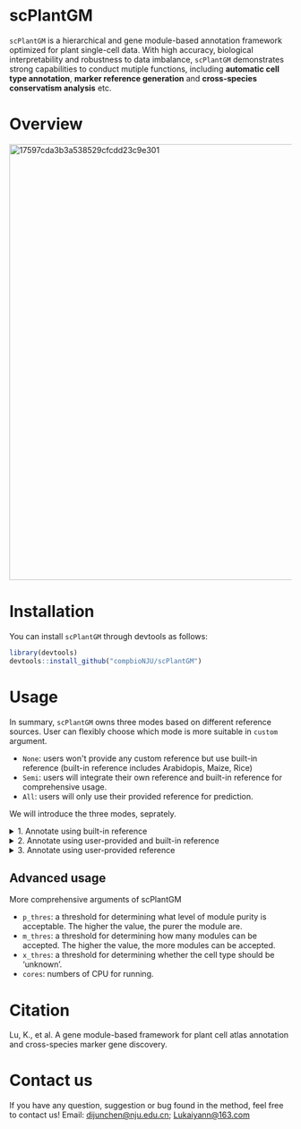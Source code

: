 # scPlantGM
`scPlantGM` is a hierarchical and gene module-based annotation framework optimized for plant single-cell data. With high accuracy, biological interpretability and robustness to data imbalance, `scPlantGM` demonstrates strong capabilities to conduct mutiple functions, including **automatic cell type annotation**, **marker reference generation** and **cross-species conservatism analysis** etc.

# Overview
<img width="779" alt="17597cda3b3a538529cfcdd23c9e301" src="https://github.com/user-attachments/assets/d1efd773-230b-4f19-8b43-c1d693b3c084" />

# Installation
You can install `scPlantGM` through devtools as follows:

```r
library(devtools)
devtools::install_github("compbioNJU/scPlantGM")
```



# Usage
In summary, `scPlantGM` owns three modes based on different reference sources. User can flexibly choose which mode is more suitable in `custom` argument.
- `None`: users won't provide any custom reference but use built-in reference (built-in reference includes Arabidopis, Maize, Rice)
- `Semi`: users will integrate their own reference and built-in reference for comprehensive usage.
- `All`: users will only use their provided reference for prediction.

We will introduce the three modes, seprately.

<details>
<summary>1. Annotate using built-in reference</summary>

In 'None' mode, users can directly input the query list for annotation. Please note that the implementation of scPlantGM in "None" mode is currently limited to some tissues of Arabidopis(`Root`, `Leaf`, `Pollen`, `Inflorescence`), Maize(`Root`, `Leaf`), Rice(`Root`, `Leaf`). The specific tissues included can also be viewed through the following command.
```r
data(Species_Tissue, package = "scPlantGM")
```

## Load data
We load `Inflorescence_query` as query list. Seurat object in query list needs a column named `seurat_clusters`, representing the clustering result, which can be obtained by the `FindCluster` function during [Seurat](https://satijalab.org/seurat/) pipnline.

```r
data("Inflorescence_query", package = "scPlantGM")
```


## Preprocess
Anothor necessary and important object is `seuorder`,  which is a vector shows the order of Suerat objects in the list. Strongly recommend using 'Sample' to present the order. Or user can just simply use `c(1,2,3...)` for a quick start.
```r
query <- process_obj(query, seuorder = c("SRX13437605"), type = 'query')
```


## Prediction
Run scPlantGM for cell type prediction.
```r
result <- scPlantGM(query, species="Arabidopis", organ="Inflorescence", custom="None", layer = 2)
```
- `query`: a (list of) query Seurat object that you want to conduct prediction.
- `species`: species of scRNA-seq data. You can only choose within `Arabidopis`, `Maize`, and `Rice` in this mode.
- `organ`: organ of species. Built-in organs: Arabidopis(`Root`, `Leaf`, `Pollen`, `Inflorescence`), Maize(`Root`, `Leaf`), Rice(`Root`, `Leaf`).
- `custom` = `None`.
- `layer`: layer of prediction: must be an int (0,1,2...). In `None` and `Semi` mode, user can choose one of built-in layer: Arabidopis(`1`, `2`, `3`), Maize(`1`, `2`), Rice(`1`, `2`).

The prediction result will be stored as a data.frame as follows:
```r
> head(result)
#                              Cell       Cluster            prediction1      prediction2             prediction
#1 SRX13437605@@_AAACCCAAGCCGCACT-1 SRX13437605:0          Ground tissue           Cortex                 Cortex
#2 SRX13437605@@_AAACCCAAGCTTGTTG-1 SRX13437605:1          Ground tissue           Cortex                 Cortex
#3 SRX13437605@@_AAACCCAAGGAACTAT-1          <NA>                   <NA>             <NA>                   <NA>
#4 SRX13437605@@_AAACCCAAGTATGGCG-1 SRX13437605:8        Vascular tissue Vascular cambium       Vascular cambium
#5 SRX13437605@@_AAACCCAAGTCTAGAA-1 SRX13437605:4  Shoot apical meristem  Flower meristem        Flower meristem
#6 SRX13437605@@_AAACCCACAAAGGAGA-1 SRX13437605:3 Shoot system epidermis                / Shoot system epidermis
```

</details>



<details>
<summary>2. Annotate using user-provided and built-in reference</summary>
In `Semi` mode, users need to provide pre-annotated reference datasets. User-provided reference will be integrated with built-in reference for comprehensive annotation. The input requires two lists of Seurat objects: query list (query datasets) and reference list (reference datasets). Seurat object in query list needs a column named `seurat_clusters`, representing the clustering result, which can be obtained by the `FindClusters` function during [Seurat](https://satijalab.org/seurat/) pipnline. Seurat object in reference list needs two columns named `seurat_clusters` and `scPlantGM.refanno`, seprately. The former is same as the one in query list, and the latter is cell annotation used as a reference.

## Load data
We load `Inflorescence_query` as query list and `Inflorescence_ref` as reference list.
```r
data("Inflorescence_query", package = "scPlantGM")
data("Inflorescence_ref", package = "scPlantGM")
```

Load table of cell type level of target tissue.
```r
data("layer_info_Arabidopis", package = "scPlantGM")
layer_info <- layer_info_Arabidopis %>% dplyr::filter(Organ=='Inflorescence') %>% dplyr::select(Celltype1,Celltype2)
```

## Preprocess
Another necessary and important object is `seuorder`,  which is a vector shows the order of Suerat objects in the list. Strongly recommend using 'Sample' to present the order. Or user can just simply use `c(1,2,3...)` for a quick start.
```r
query <- process_obj(query, seuorder = c("SRX13437605"), type = 'query')
reference <- process_obj(reference, seuorder = c("SRX10918085"), type = 'reference')
```


## Prediction
Run scPlantGM for cell type prediction.
```r
result <- scPlantGM(query, reference, species="Arabidopis", organ="Inflorescence", custom="Semi", layer_info, layer = 2)
```
- `query`: a (list of) query Seurat object that you want to conduct prediction.
- `reference`: a (list of) Seurat object as reference.
- `species`: species of scRNA-seq data. You can only choose within `Arabidopis`, `Maize`, and `Rice` in this mode.
- `organ`: organ of species. Built-in organs: Arabidopis(`Root`, `Leaf`, `Pollen`, `Inflorescence`), Maize(`Root`, `Leaf`), Rice(`Root`, `Leaf`).
- `custom` = `Semi`.
- `layer_info`: a format-fixed data.frame includes layers information (will be ignored if custom='None'). A example shown in data/layer_info_example.rda.
- `layer`: layer of prediction: must be an int (0,1,2...). In `None` and `Semi` mode, user can choose one of built-in layer: Arabidopis(`1`, `2`, `3`), Maize(`1`, `2`), Rice(`1`, `2`).

The prediction result will be stored as a data.frame as follows:
```r
> head(result)
#                              Cell       Cluster            prediction1      prediction2             prediction
#1 SRX13437605@@_AAACCCAAGCCGCACT-1 SRX13437605:0          Ground tissue           Cortex                 Cortex
#2 SRX13437605@@_AAACCCAAGCTTGTTG-1 SRX13437605:1          Ground tissue           Cortex                 Cortex
#3 SRX13437605@@_AAACCCAAGGAACTAT-1          <NA>                   <NA>             <NA>                   <NA>
#4 SRX13437605@@_AAACCCAAGTATGGCG-1 SRX13437605:8        Vascular tissue Vascular cambium       Vascular cambium
#5 SRX13437605@@_AAACCCAAGTCTAGAA-1 SRX13437605:4  Shoot apical meristem  Flower meristem        Flower meristem
#6 SRX13437605@@_AAACCCACAAAGGAGA-1 SRX13437605:3 Shoot system epidermis                / Shoot system epidermis
```

</details>


<details>
<summary>3. Annotate using user-provided reference</summary>

In `All` mode, users need to provide pre-annotated reference datasets. The input requires two lists of Seurat objects: `query` (query datasets) and `reference` (reference datasets). Seurat object in query list needs a column named `seurat_clusters`, representing the clustering result, which can be obtained by the `FindCluster` function during [Seurat](https://satijalab.org/seurat/) pipnline. Seurat object in reference list needs two columns named 'seurat_clusters' and 'scPlantGM.refanno', seprately. The former is same as the one in query list, and the latter is cell annotation used as a reference.

## Load data
We load `Inflorescence_query` as query list and `Inflorescence_ref` as reference list.
```r
data("Inflorescence_query", package = "scPlantGM")
data("Inflorescence_ref", package = "scPlantGM")
```

Load table of cell type level of target tissue.
```r
data("layer_info_Arabidopis", package = "scPlantGM")
layer_info <- layer_info_Arabidopis %>% dplyr::filter(Organ=='Inflorescence') %>% dplyr::select(Celltype1,Celltype2)
```


## Preprocess
Another necessary and important object is `seuorder`,  which is a vector shows the order of Suerat objects in the list. Strongly recommend using 'Sample' to present the order. Or user can just simply use `c(1,2,3...)` for a quick start.
```r
query <- process_obj(query, seuorder = c("SRX13437605"), type = 'query')
reference <- process_obj(reference, seuorder = c("SRX10918085"), type = 'reference')
```

## Prediction
Run scPlantGM for cell type prediction.
```r
result <- scPlantGM(query, reference, custom="All", layer_info, layer = 2)
```
- `query`: a (list of) query Seurat object that you want to conduct prediction.
- `reference`: a (list of) Seurat object with annotation as reference.
- `custom` = `All`.
- `layer_info`: a format-fixed data.frame includes layers information (will be ignored if custom='None'). A example shown in data/layer_info_example.rda.
- `layer`: layer of prediction: must be an int (0,1,2...). In `None` and `Semi` mode, user can choose one of built-in layer: Arabidopis(`1`, `2`, `3`), Maize(`1`, `2`), Rice(`1`, `2`).

The prediction result will be stored as a data.frame as follows:
```r
head(result)
#                              Cell       Cluster            prediction1     prediction2             prediction
#1 SRX13437605@@_AAACCCAAGCCGCACT-1 SRX13437605:0          Ground tissue          Cortex                 Cortex
#2 SRX13437605@@_AAACCCAAGCTTGTTG-1 SRX13437605:1          Ground tissue          Cortex                 Cortex
#3 SRX13437605@@_AAACCCAAGGAACTAT-1          <NA>                   <NA>            <NA>                   <NA>
#4 SRX13437605@@_AAACCCAAGTATGGCG-1 SRX13437605:8        Vascular tissue          Phloem                 Phloem
#5 SRX13437605@@_AAACCCAAGTCTAGAA-1 SRX13437605:4  Shoot apical meristem Flower meristem        Flower meristem
#6 SRX13437605@@_AAACCCACAAAGGAGA-1 SRX13437605:3 Shoot system epidermis               / Shoot system epidermis
```

</details>

## Advanced usage
More comprehensive arguments of scPlantGM
- `p_thres`: a threshold for determining what level of module purity is acceptable. The higher the value, the purer the module are.
- `m_thres`: a threshold for determining how many modules can be accepted. The higher the value, the more modules can be accepted.
- `x_thres`: a threshold for determining whether the cell type should be ‘unknown’.
- `cores`: numbers of CPU for running.


# Citation
Lu, K., et al. A gene module-based framework for plant cell atlas annotation and cross-species marker gene discovery.


# Contact us
If you have any question, suggestion or bug found in the method, feel free to contact us! Email: dijunchen@nju.edu.cn; Lukaiyann@163.com
